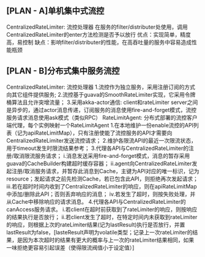 [PLAN - A]单机集中式流控
----------------------------------------------
CentralizedRateLimiter: 流控处理器
    在服务的filter/distributer处使用，调用CentralizedRateLimiter的enter方法检测是否予以放行
    优点：实现简单，精度高，易控制
    缺点：影响filter/distributer的性能，在高吞吐量的服务中容易造成性能瓶颈


[PLAN - B]分布式集中服务流控
----------------------------------------------
CentralizedRateLimiter: 流控处理器
    1.流控作为独立服务，采用注册订阅的方式向其它组件提供服务;
    2.流控基于guava的SmoothRateLimiter实现，它采用令牌桶算法且允许突增流量；
    3.采用akka-actor通信: client和rateLimiter server之间是异步的，通过actor消息传递，订阅服务的消息使用fire-and-forget模式，流控服务请求消息使用ask模式（类似RPC）
RateLimitAgent: 分布式部署的流控客户端代理，每个实例映射一个RateLimitAgent
    1.在本地维护一份enable流控的API列表（记为apiRateLimitMap），只有注册使能了流控服务的API才需要向CentralizedRateLimiter发送流控请求；
    2.维护各限流API的最近一次限流状态，用于timeout发生时限流结果参考；
    3.代理各API与CentralizedRateLimiter的注册/取消限流服务请求；
        i.消息发送采用fire-and-forget模式，消息的暂存采用guava的CacheBuilder构建超时缓存容器；
        ii.agent向CentralizedRateLimiter发起注册/取消服务请求，并暂存此消息到Cache，主键为API对应的唯一标识，记为resource；发起请求之前先检测Cache，若已包含此API，则拒绝再次发起请求；
        iii.若在超时时间内收到了CentralizedRateLimiter的响应，则在apiRateLimitMap中添加/删除此API；否则丢弃响应的消息；
        iv.若发生了超时，则按失败处理，并从Cache中移除响应的请求消息。
    4.代理各API与CentralizedRateLimiter的canAccess服务请求。
        i.若client在超时前获取到了rateLimiter的响应，则按响应的结果执行是否放行；
        ii.若client发生了超时，在特定时间内未获取到rateLimiter的响应，则根据上次的rateLimiter结果(记为lastResult)执行是否放行，并置lastResult为false，[lasteResult声明为volatile类型；记录上一次rateLimiter的结果，是因为本次超时的结果有更大的概率与上一次的rateLimiter结果相同，如果一味拒绝更容易引起误差（使得限流阀值小于设定值）]
